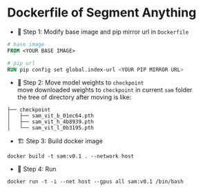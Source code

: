 # Dockerfile of Segment Anything

- 📝 Step 1: Modify base image and pip mirror url in `Dockerfile`
```dockerfile
# base image
FROM <YOUR BASE IMAGE>

# pip url
RUN pip config set global.index-url <YOUR PIP MIRROR URL>

```
- 📁 Step 2: Move model weights to `checkpoint`  
move downloaded weights to `checkpoint` in current `sam` folder  
the tree of directory after moving is like:
```plaintext
├── checkpoint
│   ├── sam_vit_b_01ec64.pth
│   ├── sam_vit_h_4b8939.pth
│   └── sam_vit_l_0b3195.pth
```

- 🏗️ Step 3: Build docker image  
```shell
docker build -t sam:v0.1 . --network host
```

- 🚀 Step 4: Run  
```shell
docker run -t -i --net host --gpus all sam:v0.1 /bin/bash 
```